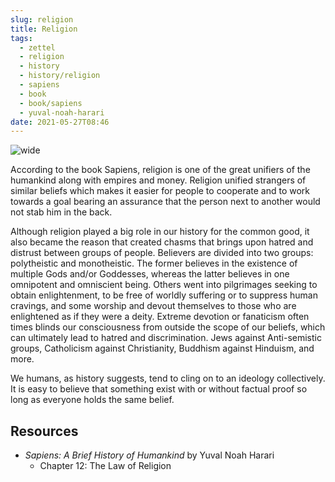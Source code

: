 ```yaml
---
slug: religion
title: Religion
tags:
  - zettel
  - religion
  - history
  - history/religion
  - sapiens
  - book
  - book/sapiens
  - yuval-noah-harari
date: 2021-05-27T08:46
---
```



![wide](https://upload.wikimedia.org/wikipedia/commons/7/7a/RELIGIONES.png "image from Wikimedia Commons (cc)")

According to the book Sapiens, religion is one of the great unifiers of the
humankind along with empires and money. Religion unified strangers of similar
beliefs which makes it easier for people to cooperate and to work towards
a goal bearing an assurance that the person next to another would not stab him
in the back.

Although religion played a big role in our history for the common good, it also
became the reason that created chasms that brings upon hatred and distrust
between groups of people. Believers are divided into two groups: polytheistic
and monotheistic. The former believes in the existence of multiple Gods and/or
Goddesses, whereas the latter believes in one omnipotent and omniscient being.
Others went into pilgrimages seeking to obtain enlightenment, to be free of
worldly suffering or to suppress human cravings, and some worship and devout
themselves to those who are enlightened as if they were a deity. Extreme
devotion or fanaticism often times blinds our consciousness from outside the
scope of our beliefs, which can ultimately lead to hatred and discrimination.
Jews against Anti-semistic groups, Catholicism against Christianity, Buddhism
against Hinduism, and more.

We humans, as history suggests, tend to cling on to an ideology collectively. It
is easy to believe that something exist with or without factual proof so long as
everyone holds the same belief.

## Resources

- _Sapiens: A Brief History of Humankind_ by Yuval Noah Harari
  - Chapter 12: The Law of Religion
